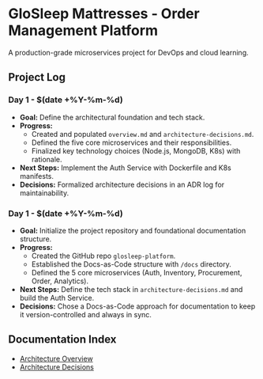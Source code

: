 # GloSleep Mattresses - Order Management Platform

A production-grade microservices project for DevOps and cloud learning.

## Project Log
### Day 1 - $(date +%Y-%m-%d)
*   **Goal:** Define the architectural foundation and tech stack.
*   **Progress:**
    *   Created and populated `overview.md` and `architecture-decisions.md`.
    *   Defined the five core microservices and their responsibilities.
    *   Finalized key technology choices (Node.js, MongoDB, K8s) with rationale.
*   **Next Steps:** Implement the Auth Service with Dockerfile and K8s manifests.
*   **Decisions:** Formalized architecture decisions in an ADR log for maintainability.
### Day 1 - $(date +%Y-%m-%d)
*   **Goal:** Initialize the project repository and foundational documentation structure.
*   **Progress:** 
    *   Created the GitHub repo `glosleep-platform`.
    *   Established the Docs-as-Code structure with `/docs` directory.
    *   Defined the 5 core microservices (Auth, Inventory, Procurement, Order, Analytics).
*   **Next Steps:** Define the tech stack in `architecture-decisions.md` and build the Auth Service.
*   **Decisions:** Chose a Docs-as-Code approach for documentation to keep it version-controlled and always in sync.

## Documentation Index

*   [Architecture Overview](./docs/01-architecture/overview.md)
*   [Architecture Decisions](./docs/01-architecture/architecture-decisions.md)